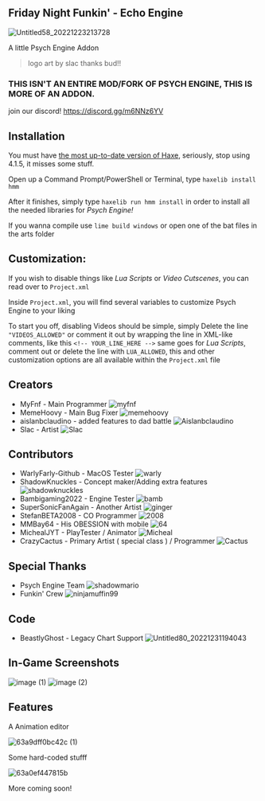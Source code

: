## Friday Night Funkin' - Echo Engine

![Untitled58_20221223213728](https://user-images.githubusercontent.com/113801267/209418486-a3782277-29f5-49d6-8396-bde34694e8d1.png)

A little Psych Engine Addon

> logo art by slac thanks bud!!

### THIS ISN'T AN ENTIRE MOD/FORK OF PSYCH ENGINE, THIS IS MORE OF AN ADDON.

join our discord! https://discord.gg/m6NNz6YV
## Installation
You must have [the most up-to-date version of Haxe](https://haxe.org/download/), seriously, stop using 4.1.5, it misses some stuff.

Open up a Command Prompt/PowerShell or Terminal, type `haxelib install hmm`

After it finishes, simply type `haxelib run hmm install` in order to install all the needed libraries for *Psych Engine!*

If you wanna compile use `lime build windows` or open one of the bat files in the arts folder
## Customization:
If you wish to disable things like *Lua Scripts* or *Video Cutscenes*, you can read over to `Project.xml`

Inside `Project.xml`, you will find several variables to customize Psych Engine to your liking

To start you off, disabling Videos should be simple, simply Delete the line `"VIDEOS_ALLOWED"` or comment it out by wrapping the line in XML-like comments, like this `<!-- YOUR_LINE_HERE -->`
same goes for *Lua Scripts*, comment out or delete the line with `LUA_ALLOWED`, this and other customization options are all available within the `Project.xml` file

## Creators

* MyFnf - Main Programmer ![myfnf](https://user-images.githubusercontent.com/113801267/210158210-2bce0473-47f9-4896-944d-a74fe33ebf14.png)
* MemeHoovy - Main Bug Fixer ![memehoovy](https://user-images.githubusercontent.com/113801267/210158222-33c4c26c-d1b0-46cc-a9bb-3dbfd92487d0.png)
* aislanbclaudino - added features to dad battle ![Aislanbclaudino](https://user-images.githubusercontent.com/113801267/210158226-632b8036-c2a2-482b-9c88-bc2dbd0b82bf.png)
* Slac - Artist ![Slac](https://user-images.githubusercontent.com/113801267/210158278-d665cb1a-ea31-47bf-8258-060622dfbd7f.png)


## Contributors

* WarlyFarly-Github - MacOS Tester ![warly](https://user-images.githubusercontent.com/113801267/210158215-9b2532f7-d16b-4abb-b350-638304bb245d.png)
* ShadowKnuckles - Concept maker/Adding extra features ![shadowknuckles](https://user-images.githubusercontent.com/113801267/210158233-fb45a9be-2cc5-49af-a478-a8df3bf7c937.png)
* Bambigaming2022 - Engine Tester ![bamb](https://user-images.githubusercontent.com/113801267/210158234-3ac23819-bd0c-4da5-aa27-69b58b5ed852.png)
* SuperSonicFanAgain - Another Artist ![ginger](https://user-images.githubusercontent.com/113801267/210158245-18967322-bb11-4bc9-86ed-091a3b233605.png)
* StefanBETA2008 - CO Programmer ![2008](https://user-images.githubusercontent.com/113801267/210158247-bcb8f0b6-5ffc-4346-9c3d-90099ad0ba1f.png)
* MMBay64 - His OBESSION with mobile ![64](https://user-images.githubusercontent.com/113801267/210173088-67f4b914-c576-4fdd-b842-fa02fdb3755b.png)
* MichealJYT - PlayTester / Animator ![Micheal](https://user-images.githubusercontent.com/113801267/210197877-0ed00c00-b8d1-4596-aba8-7f63d3104bc9.png)
* CrazyCactus - Primary Artist ( special class ) / Programmer ![Cactus](https://user-images.githubusercontent.com/113801267/210425315-c79c9e8e-d882-402c-9141-0aa9e0c84c29.png)


## Special Thanks

* Psych Engine Team ![shadowmario](https://user-images.githubusercontent.com/113801267/210258473-d5a2d21d-1155-4af0-8edc-a42259324b2f.png)
* Funkin' Crew  ![ninjamuffin99](https://user-images.githubusercontent.com/113801267/210258508-f65f1fc9-56a2-4109-9dc1-087635da6572.png)


## Code

* BeastlyGhost - Legacy Chart Support ![Untitled80_20221231194043](https://user-images.githubusercontent.com/113801267/210158322-5e2b8453-8565-4a16-87cd-fd61d6d0494c.png)


## In-Game Screenshots

![image (1)](https://user-images.githubusercontent.com/113801267/209573981-8af51dbc-8ce0-434f-9203-b97e9450bca4.png)
![image (2)](https://user-images.githubusercontent.com/113801267/209573984-24a08e78-7254-477d-a770-bf4356351a43.png)


## Features

A Animation editor

![63a9dff0bc42c (1)](https://user-images.githubusercontent.com/113801267/210151762-cf59b632-fe6d-436d-ac34-bdaaff7cd345.jpg)

Some hard-coded stufff

![63a0ef447815b](https://user-images.githubusercontent.com/113801267/210151775-d1add3b2-cb35-4065-ba59-9e7b299f6c8a.jpg)

More coming soon!

